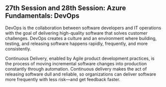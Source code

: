 ## 27th Session and 28th Session: Azure Fundamentals: DevOps

DevOps is the collaboration between software developers and IT operations with the goal of delivering high-quality software that solves customer challenges. DevOps creates a culture and an environment where building, testing, and releasing software happens rapidly, frequently, and more consistently.

Continuous Delivery, enabled by Agile product development practices, is the process of moving incremental software changes into production constantly through automation. Continuous delivery makes the act of releasing software dull and reliable, so organizations can deliver software more frequently with less risk—and get feedback faster.